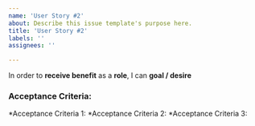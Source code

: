 ```yaml
---
name: 'User Story #2'
about: Describe this issue template's purpose here.
title: 'User Story #2'
labels: ''
assignees: ''

---
```


In order to **receive benefit** as a **role**, I can **goal / desire**

### Acceptance Criteria:
*Acceptance Criteria 1:
*Acceptance Criteria 2:
*Acceptance Criteria 3:
